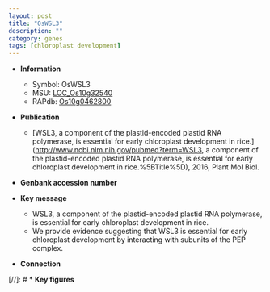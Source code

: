 ```yaml
---
layout: post
title: "OsWSL3"
description: ""
category: genes
tags: [chloroplast development]
---
```


* **Information**  
    + Symbol: OsWSL3  
    + MSU: [LOC_Os10g32540](http://rice.plantbiology.msu.edu/cgi-bin/ORF_infopage.cgi?orf=LOC_Os10g32540)  
    + RAPdb: [Os10g0462800](http://rapdb.dna.affrc.go.jp/viewer/gbrowse_details/irgsp1?name=Os10g0462800)  

* **Publication**  
    + [WSL3, a component of the plastid-encoded plastid RNA polymerase, is essential for early chloroplast development in rice.](http://www.ncbi.nlm.nih.gov/pubmed?term=WSL3, a component of the plastid-encoded plastid RNA polymerase, is essential for early chloroplast development in rice.%5BTitle%5D), 2016, Plant Mol Biol.

* **Genbank accession number**  

* **Key message**  
    + WSL3, a component of the plastid-encoded plastid RNA polymerase, is essential for early chloroplast development in rice.
    + We provide evidence suggesting that WSL3 is essential for early chloroplast development by interacting with subunits of the PEP complex.

* **Connection**  

[//]: # * **Key figures**  



